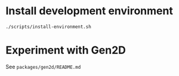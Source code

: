 # Install development environment
```
./scripts/install-environment.sh
```

# Experiment with Gen2D
See `packages/gen2d/README.md`
